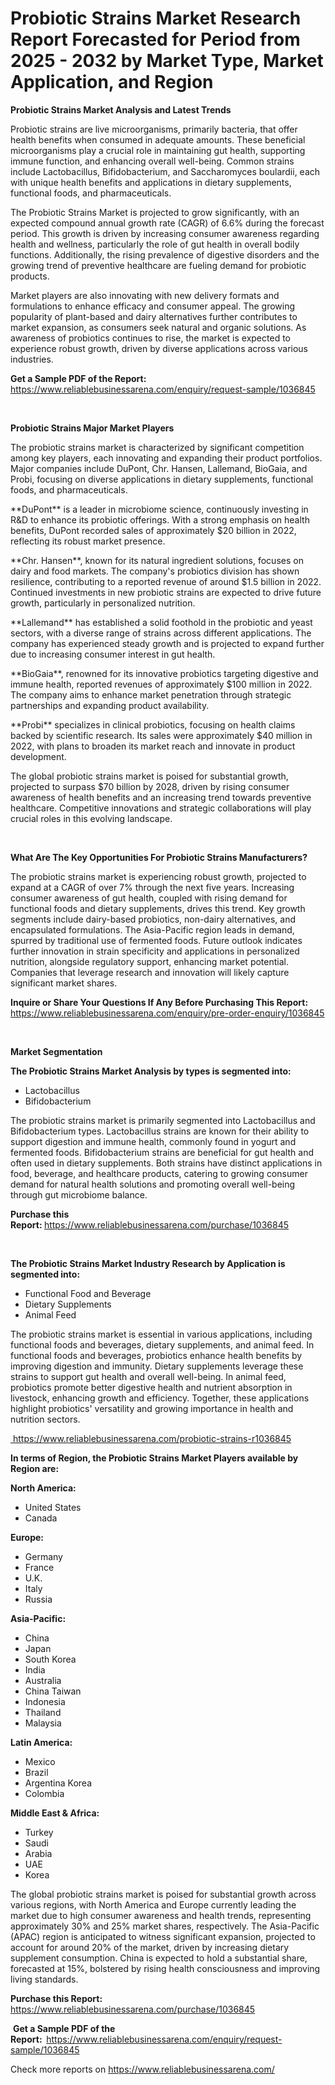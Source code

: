 <p><h1>Probiotic Strains Market Research Report Forecasted for Period from 2025 -  2032 by Market Type, Market Application, and Region</h1></p><p><strong>Probiotic Strains Market Analysis and Latest Trends</strong></p>
<p><p>Probiotic strains are live microorganisms, primarily bacteria, that offer health benefits when consumed in adequate amounts. These beneficial microorganisms play a crucial role in maintaining gut health, supporting immune function, and enhancing overall well-being. Common strains include Lactobacillus, Bifidobacterium, and Saccharomyces boulardii, each with unique health benefits and applications in dietary supplements, functional foods, and pharmaceuticals.</p><p>The Probiotic Strains Market is projected to grow significantly, with an expected compound annual growth rate (CAGR) of 6.6% during the forecast period. This growth is driven by increasing consumer awareness regarding health and wellness, particularly the role of gut health in overall bodily functions. Additionally, the rising prevalence of digestive disorders and the growing trend of preventive healthcare are fueling demand for probiotic products.</p><p>Market players are also innovating with new delivery formats and formulations to enhance efficacy and consumer appeal. The growing popularity of plant-based and dairy alternatives further contributes to market expansion, as consumers seek natural and organic solutions. As awareness of probiotics continues to rise, the market is expected to experience robust growth, driven by diverse applications across various industries.</p></p>
<p><strong>Get a Sample PDF of the Report:&nbsp;</strong> <a href="https://www.reliablebusinessarena.com/enquiry/request-sample/1036845?utm_campaign=2206&utm_medium=2&utm_source=Github&utm_content=ia&utm_term=08032025&utm_id=probiotic-strains">https://www.reliablebusinessarena.com/enquiry/request-sample/1036845</a></p>
<p>&nbsp;</p>
<p><strong>Probiotic Strains Major Market Players</strong></p>
<p><p>The probiotic strains market is characterized by significant competition among key players, each innovating and expanding their product portfolios. Major companies include DuPont, Chr. Hansen, Lallemand, BioGaia, and Probi, focusing on diverse applications in dietary supplements, functional foods, and pharmaceuticals.</p><p>**DuPont** is a leader in microbiome science, continuously investing in R&D to enhance its probiotic offerings. With a strong emphasis on health benefits, DuPont recorded sales of approximately $20 billion in 2022, reflecting its robust market presence.</p><p>**Chr. Hansen**, known for its natural ingredient solutions, focuses on dairy and food markets. The company's probiotics division has shown resilience, contributing to a reported revenue of around $1.5 billion in 2022. Continued investments in new probiotic strains are expected to drive future growth, particularly in personalized nutrition.</p><p>**Lallemand** has established a solid foothold in the probiotic and yeast sectors, with a diverse range of strains across different applications. The company has experienced steady growth and is projected to expand further due to increasing consumer interest in gut health.</p><p>**BioGaia**, renowned for its innovative probiotics targeting digestive and immune health, reported revenues of approximately $100 million in 2022. The company aims to enhance market penetration through strategic partnerships and expanding product availability.</p><p>**Probi** specializes in clinical probiotics, focusing on health claims backed by scientific research. Its sales were approximately $40 million in 2022, with plans to broaden its market reach and innovate in product development.</p><p>The global probiotic strains market is poised for substantial growth, projected to surpass $70 billion by 2028, driven by rising consumer awareness of health benefits and an increasing trend towards preventive healthcare. Competitive innovations and strategic collaborations will play crucial roles in this evolving landscape.</p></p>
<p>&nbsp;</p>
<p><strong>What Are The Key Opportunities For Probiotic Strains Manufacturers?</strong></p>
<p><p>The probiotic strains market is experiencing robust growth, projected to expand at a CAGR of over 7% through the next five years. Increasing consumer awareness of gut health, coupled with rising demand for functional foods and dietary supplements, drives this trend. Key growth segments include dairy-based probiotics, non-dairy alternatives, and encapsulated formulations. The Asia-Pacific region leads in demand, spurred by traditional use of fermented foods. Future outlook indicates further innovation in strain specificity and applications in personalized nutrition, alongside regulatory support, enhancing market potential. Companies that leverage research and innovation will likely capture significant market shares.</p></p>
<p><strong>Inquire or Share Your Questions If Any Before Purchasing This Report:</strong> <a href="https://www.reliablebusinessarena.com/enquiry/pre-order-enquiry/1036845?utm_campaign=2206&utm_medium=2&utm_source=Github&utm_content=ia&utm_term=08032025&utm_id=probiotic-strains">https://www.reliablebusinessarena.com/enquiry/pre-order-enquiry/1036845</a></p>
<p>&nbsp;</p>
<p><strong>Market Segmentation</strong></p>
<p><strong>The Probiotic Strains Market Analysis by types is segmented into:</strong></p>
<p><ul><li>Lactobacillus</li><li>Bifidobacterium</li></ul></p>
<p><p>The probiotic strains market is primarily segmented into Lactobacillus and Bifidobacterium types. Lactobacillus strains are known for their ability to support digestion and immune health, commonly found in yogurt and fermented foods. Bifidobacterium strains are beneficial for gut health and often used in dietary supplements. Both strains have distinct applications in food, beverage, and healthcare products, catering to growing consumer demand for natural health solutions and promoting overall well-being through gut microbiome balance.</p></p>
<p><strong>Purchase this Report:&nbsp;</strong><a href="https://www.reliablebusinessarena.com/purchase/1036845?utm_campaign=2206&utm_medium=2&utm_source=Github&utm_content=ia&utm_term=08032025&utm_id=probiotic-strains">https://www.reliablebusinessarena.com/purchase/1036845</a></p>
<p>&nbsp;</p>
<p><strong>The Probiotic Strains Market Industry Research by Application is segmented into:</strong></p>
<p><ul><li>Functional Food and Beverage</li><li>Dietary Supplements</li><li>Animal Feed</li></ul></p>
<p><p>The probiotic strains market is essential in various applications, including functional foods and beverages, dietary supplements, and animal feed. In functional foods and beverages, probiotics enhance health benefits by improving digestion and immunity. Dietary supplements leverage these strains to support gut health and overall well-being. In animal feed, probiotics promote better digestive health and nutrient absorption in livestock, enhancing growth and efficiency. Together, these applications highlight probiotics' versatility and growing importance in health and nutrition sectors.</p></p>
<p><a href="https://www.reliablebusinessarena.com/probiotic-strains-r1036845?utm_campaign=2206&utm_medium=2&utm_source=Github&utm_content=ia&utm_term=08032025&utm_id=probiotic-strains">&nbsp;https://www.reliablebusinessarena.com/probiotic-strains-r1036845</a></p>
<p><strong>In terms of Region, the Probiotic Strains Market Players available by Region are:</strong></p>
<p>
    <p> <strong> North America: </strong>
        <ul>
            <li>United States</li>
            <li>Canada</li>
        </ul>
        </p> 
    <p> <strong> Europe: </strong>
        <ul>
            <li>Germany</li>
            <li>France</li>
            <li>U.K.</li>
            <li>Italy</li>
            <li>Russia</li>
        </ul>
        </p> 
    <p> <strong> Asia-Pacific: </strong>
        <ul>
            <li>China</li>
            <li>Japan</li>
            <li>South Korea</li>
            <li>India</li>
            <li>Australia</li>
            <li>China Taiwan</li>
            <li>Indonesia</li>
            <li>Thailand</li>
            <li>Malaysia</li>
        </ul>
        </p> 
    <p> <strong> Latin America: </strong>
        <ul>
            <li>Mexico</li>
            <li>Brazil</li>
            <li>Argentina Korea</li>
            <li>Colombia</li>
        </ul>
        </p> 
    <p> <strong> Middle East & Africa: </strong>
        <ul>
            <li>Turkey</li>
            <li>Saudi</li>
            <li>Arabia</li>
            <li>UAE</li>
            <li>Korea</li>
        </ul>
    </p>
    </p>
<p><p>The global probiotic strains market is poised for substantial growth across various regions, with North America and Europe currently leading the market due to high consumer awareness and health trends, representing approximately 30% and 25% market shares, respectively. The Asia-Pacific (APAC) region is anticipated to witness significant expansion, projected to account for around 20% of the market, driven by increasing dietary supplement consumption. China is expected to hold a substantial share, forecasted at 15%, bolstered by rising health consciousness and improving living standards.</p></p>
<p><strong>Purchase this Report: </strong><a href="https://www.reliablebusinessarena.com/purchase/1036845?utm_campaign=2206&utm_medium=2&utm_source=Github&utm_content=ia&utm_term=08032025&utm_id=probiotic-strains">https://www.reliablebusinessarena.com/purchase/1036845</a></p>
<p>&nbsp;<strong>Get a Sample PDF of the Report:&nbsp;&nbsp;</strong><a href="https://www.reliablebusinessarena.com/enquiry/request-sample/1036845?utm_campaign=2206&utm_medium=2&utm_source=Github&utm_content=ia&utm_term=08032025&utm_id=probiotic-strains">https://www.reliablebusinessarena.com/enquiry/request-sample/1036845</a></p>
<p><strong></strong></p>
<p>Check more reports on <a href="https://www.reliablebusinessarena.com/?utm_campaign=2206&utm_medium=2&utm_source=Github&utm_content=ia&utm_term=08032025&utm_id=probiotic-strains">https://www.reliablebusinessarena.com/</a></p>